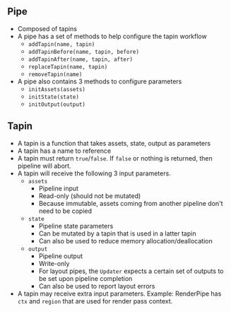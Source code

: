 ## Pipe
* Composed of tapins
* A pipe has a set of methods to help configure the tapin workflow
    * `addTapin(name, tapin)`
    * `addTapinBefore(name, tapin, before)`
    * `addTapinAfter(name, tapin, after)`
    * `replaceTapin(name, tapin)`
    * `removeTapin(name)`
* A pipe also contains 3 methods to configure parameters
    * `initAssets(assets)`
    * `initState(state)`
    * `initOutput(output)`

## Tapin
* A tapin is a function that takes assets, state, output as parameters
* A tapin has a name to reference
* A tapin must return `true`/`false`.  If `false` or nothing is returned, then pipeline will abort.
* A tapin will receive the following 3 input parameters.
    * `assets`
        * Pipeline input
        * Read-only (should not be mutated)
        * Because immutable, assets coming from another pipeline don't need to be copied 
    * `state`
        * Pipeline state parameters
        * Can be mutated by a tapin that is used in a latter tapin
        * Can also be used to reduce memory allocation/deallocation
    * `output`
        * Pipeline output
        * Write-only
        * For layout pipes, the `Updater` expects a certain set of outputs to be set upon pipeline completion
        * Can also be used to report layout errors
* A tapin may receive extra input parameters. Example: RenderPipe has `ctx` and `region` that are used for render pass context.